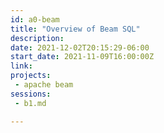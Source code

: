 ```yaml
---
id: a0-beam
title: "Overview of Beam SQL"
description: 
date: 2021-12-02T20:15:29-06:00
start_date: 2021-11-09T16:00:00Z
link: 
projects: 
 - apache beam
sessions: 
 - b1.md

---
```





